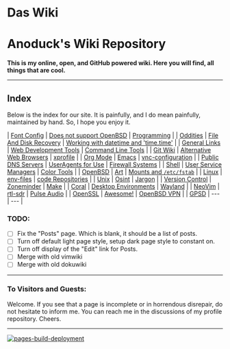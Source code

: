 # Das Wiki

# Anoduck's Wiki Repository

__This is my online, open, and GitHub powered wiki. Here you will find, all things that are cool.__

-----

## Index

Below is the index for our site. It is painfully, and I do mean painfully, maintained by hand. So, I hope you enjoy it.

| [Font Config](font_config)    | [Does not support OpenBSD](unsupported_for_OpenBSD) | [Programming](programming)                                      |
| [Oddities](oddities)          | [File And Disk Recovery](file_disk-recovery)        | [Working with datetime and 'time.time'](datetime_and_time.time) |
| [General Links](links)        | [Web Development Tools](web_dev_tools)              | [Command Line Tools](command_line_tools)                        |
| [Git Wiki](git-wiki-skeleton) | [Alternative Web Browsers](web_browsers)            | [xprofile](xprofile)                                            |
| [Org Mode](orgmode)           | [Emacs](emacs)                                      | [vnc-configuration](vnc)                                        |
| [Public DNS Servers](dns)     | [UserAgents for Use](useragent)                     | [Firewall Systems](firewall)                                    |
| [Shell](shell)                | [User Service Managers](service_managers)           | [Color Tools](color_tools)                                      |
| [OpenBSD](openbsd)            | [Art](art)                                          | [Mounts and `/etc/fstab`](mount_fstab)                          |
| [Linux](linux)                | [env-files](env-files)                              | [code Repositories](repos)                                      |
| [Unix](unix)                  | [Osint](osint)                                      | [Jargon](jargon)                                                |
| [Version Control](versioning) | [Zoneminder](zoneminder)                            | [Make](make)                                                    |
| [Coral](google-coral)         | [Desktop Environments](Desktops)                    | [Wayland](wayland)                                              |
| [NeoVim](nvim)                | [rtl-sdr](rtl-sdr)                                  | [Pulse Audio](pulse)                                            |
| [OpenSSL](openssl)            | [Awesome!](awesome)                                 | [OpenBSD VPN](open-openvpn)                                     |
| [GPSD](gpsd)                  | ---                                                 | ---                                                             |

### TODO:

- [ ] Fix the "Posts" page. Which is blank, it should be a list of posts.
- [ ] Turn off default light page style, setup dark page style to constant on.
- [ ] Turn off display of the "Edit" link for Posts.
- [ ] Merge with old vimwiki
- [ ] Merge with old dokuwiki

-----

### To Visitors and Guests:

Welcome. If you see that a page is incomplete or in horrendous disrepair, do not hesitate to inform me. You
can reach me in the discussions of my profile repository. Cheers.

-----

[![pages-build-deployment](https://github.com/anoduck/wiki/actions/workflows/pages/pages-build-deployment/badge.svg)](https://github.com/anoduck/wiki/actions/workflows/pages/pages-build-deployment)
